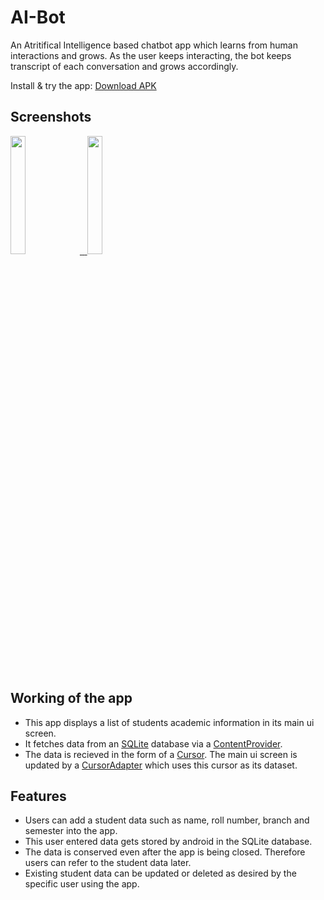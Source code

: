 # AI-Bot
An Atritifical Intelligence based chatbot app which learns from human interactions and grows.
As the user keeps interacting, the bot keeps transcript of each conversation and grows accordingly.


 Install & try the app: [Download APK](https://drive.google.com/file/d/1NzS22CWuP5iF0RQOytyMGUt_TKbALD7V/view)
 
 
 ## Screenshots


  
 <a href="https://user-images.githubusercontent.com/42529024/169632818-965e5769-1672-4480-8c54-1f3d682f5cb3.png" target="_blank">
  <img src="https://user-images.githubusercontent.com/42529024/169632818-965e5769-1672-4480-8c54-1f3d682f5cb3.png" width="22%" />
 <span>&nbsp;</span>
 <a href="https://user-images.githubusercontent.com/42529024/169632844-b9cc2755-e5d7-4df6-bb60-fa37ef98f720.png" target="_blank">
  <img src="https://user-images.githubusercontent.com/42529024/169632844-b9cc2755-e5d7-4df6-bb60-fa37ef98f720.png" width="22%" />
</a>


## Working of the app
 
 * This app displays a list of students academic information in its main ui screen.
 * It fetches data from an [SQLite](https://github.com/sqlite/sqlite) database via a [ContentProvider](https://developer.android.com/guide/topics/providers/content-providers).
 * The data is recieved in the form of a [Cursor](https://developer.android.com/reference/android/database/Cursor). The main ui screen is updated by a [CursorAdapter](https://developer.android.com/reference/android/widget/CursorAdapter) which uses this cursor as its dataset.
 
 ## Features
 * Users can add a student data such as name, roll number, branch and semester into the app. 
 * This user entered data gets stored by android in the SQLite database.
 * The data is conserved even after the app is being closed. Therefore users can refer to the student data later.
 * Existing student data can be updated or deleted as desired by the specific user using the app.
